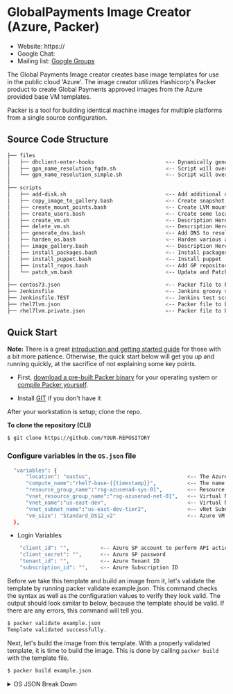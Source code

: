 # GlobalPayments Image Creator (Azure, Packer) #

* Website: https://
* Google Chat: 
* Mailing list: [Google Groups](https://groups.google.com)

The Global Payments Image creator creates base image templates for use in the public cloud 'Azure'. 
The image creator utilizes Hashicorp's Packer product to create Global Payments approved images from the Azure provided base VM templates.

Packer is a tool for building identical machine images for multiple platforms
from a single source configuration.



## Source Code Structure

```bash
├── files
│   ├── dhclient-enter-hooks                       <-- Dynamically generate the resolv.conf at 1st boot
│   ├── gpn_name_resolution_fqdn.sh                <-- Script will override name resolution settings made by Google or Azure
│   └── gpn_name_resolution_simple.sh              <-- Script will override name resolution settings made by Google or Azure
│   
├── scripts 
│   ├── add-disk.sh                                <-- Add additional disks
│   ├── copy_image_to_gallery.bash                 <-- Create snapshot to of packer image and copy to the image gallery
│   ├── create_mount_points.bash                   <-- Create LVM mount points
│   ├── create_users.bash                          <-- Create some local users for monitoring/security apps
│   ├── create_vm.sh                               <-- Description Here
│   ├── delete_vm.sh                               <-- Description Here
│   ├── generate_dns.bash                          <-- Add DNS to resolve.conf
│   ├── harden_os.bash                             <-- Harden various aspects of the OS. 
│   ├── image_gallery.bash                         <-- Description Here
│   ├── install_packages.bash                      <-- Install packages from repo
│   ├── install_puppet.bash                        <-- Install puppet
│   ├── install_repos.bash                         <-- Add GP repositories
│   └── patch_vm.bash                              <-- Update and Patch VM
│
├── centos73.json                                  <-- Packer file to build CentOS 7 template
├── Jenkinsfile                                    <-- Jenkins groovy script for packer and image gallery deployment
├── Jenkinsfile.TEST                               <-- Jenkins test script for packer and image gallery deployment
├── rhel7lvm.json                                  <-- Packer file to build basic RHEL 7
├── rhel7lvm.private.json                          <-- Packer file to build GP RHEL 7

```

## Quick Start
**Note:** There is a great
[introduction and getting started guide](https://www.packer.io/intro)
for those with a bit more patience. Otherwise, the quick start below
will get you up and running quickly, at the sacrifice of not explaining some
key points.

* First, [download a pre-built Packer
binary](https://www.packer.io/downloads.html) for your operating system or
[compile Packer
yourself](https://github.com/hashicorp/packer/blob/master/.github/CONTRIBUTING.md#setting-up-go-to-work-on-packer).

* Install [GIT](https://git-scm.com/downloads) if you don't have it

After your workstation is setup; clone the repo.

**To clone the repository (CLI)**

```bash
$ git clone https://github.com/YOUR-REPOSITORY
```

### Configure variables in the `OS.json` file
``` bash
  "variables": {
      "location": "eastus",                               <-- The Azure location where to build the VM
      "compute_name":"rhel7-base-{{timestamp}}",          <-- The name of the template VM 
      "resource_group_name":"rsg-azusenad-sys-01",        <-- Resource group where to build the VM
      "vnet_resource_group_name":"rsg-azusenad-net-01",   <-- Virtual Network Resource Group where the vNet resides
      "vnet_name":"us-east-dev",                          <-- Virtual Network the VM to be built on
      "vnet_subnet_name":"us-east-dev-tier2",             <-- vNet Subnet to use an Ip address from
      "vm_size": "Standard_DS12_v2"                       <-- Azure VM size
  },

```
* Login Variables
``` bash
    "client_id": "",          <-- Azure SP account to perform API actions with
    "client_secret": "",      <-- Azure SP password
    "tenant_id": "",          <-- Azure Tenant ID
    "subscription_id": "",    <-- Azure Subscription ID
```

Before we take this template and build an image from it, let's validate the template by running packer validate example.json. This command checks the syntax as well as the configuration values to verify they look valid. The output should look similar to below, because the template should be valid. If there are any errors, this command will tell you.
``` bash
$ packer validate example.json
Template validated successfully.
```

Next, let's build the image from this template. With a properly validated template, it is time to build the image. This is done by calling `packer build` with the template file. 
``` bash
$ packer build example.json
```
<details>
           <summary>OS JSON Break Down</summary>
           <p><ul> 
                <li> <b>Builders:</b> Information and details of the VM to create. OS, compute sizing and network information
                <li> <b>Provisioners:</b> Custimozing the OS, Executing specified scripts from the scripts directory, copying files to the new VM and executing inline commands
  </ul>
  </p>
         </details>
